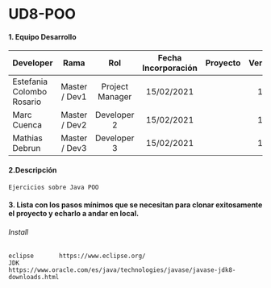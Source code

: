 # UD8-POO

#### 1. Equipo Desarrollo 

| Developer | Rama | Rol | Fecha Incorporación | Proyecto | Versión |
| --- | :---:  | :---:  | :---:  | :---: | :---:  |
| Estefania Colombo Rosario| Master / Dev1 | Project Manager  | 15/02/2021 |   |   1.0|
| Marc Cuenca | Master / Dev2 | Developer 2 | 15/02/2021 |   |   1.0|
| Mathias Debrun | Master / Dev3 | Developer 3| 15/02/2021 |   |   1.0|


#### 2.Descripción 
```
Ejercicios sobre Java POO
```
#### 3. Lista con los pasos mínimos que se necesitan para clonar exitosamente el proyecto y echarlo a andar en local.
###### Install
```
eclipse       https://www.eclipse.org/
JDK           https://www.oracle.com/es/java/technologies/javase/javase-jdk8-downloads.html
```

